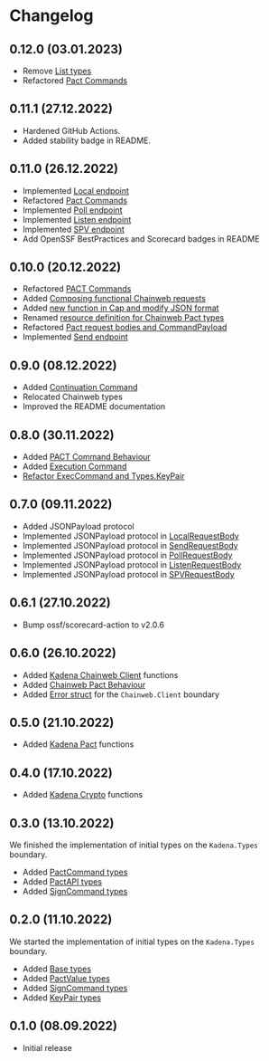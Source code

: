 # Changelog

## 0.12.0 (03.01.2023)

- Remove [List types](https://github.com/kommitters/kadena.ex/issues/169)
- Refactored [Pact Commands](https://github.com/kommitters/kadena.ex/issues/210)

## 0.11.1 (27.12.2022)

- Hardened GitHub Actions.
- Added stability badge in README.

## 0.11.0 (26.12.2022)

- Implemented [Local endpoint](https://github.com/kommitters/kadena.ex/issues/100)
- Refactored [Pact Commands](https://github.com/kommitters/kadena.ex/issues/183)
- Implemented [Poll endpoint](https://github.com/kommitters/kadena.ex/issues/101)
- Implemented [Listen endpoint](https://github.com/kommitters/kadena.ex/issues/102)
- Implemented [SPV endpoint](https://github.com/kommitters/kadena.ex/issues/103)
- Add OpenSSF BestPractices and Scorecard badges in README

## 0.10.0 (20.12.2022)

- Refactored [PACT Commands](https://github.com/kommitters/kadena.ex/issues/159)
- Added [Composing functional Chainweb requests](https://github.com/kommitters/kadena.ex/issues/144)
- Added [new function in Cap and modify JSON format](https://github.com/kommitters/kadena.ex/issues/167)
- Renamed [resource definition for Chainweb Pact types](https://github.com/kommitters/kadena.ex/issues/178)
- Refactored [Pact request bodies and CommandPayload](https://github.com/kommitters/kadena.ex/issues/179)
- Implemented [Send endpoint](https://github.com/kommitters/kadena.ex/issues/97)

## 0.9.0 (08.12.2022)

- Added [Continuation Command](https://github.com/kommitters/kadena.ex/issues/133)
- Relocated Chainweb types
- Improved the README documentation

## 0.8.0 (30.11.2022)

- Added [PACT Command Behaviour](https://github.com/kommitters/kadena.ex/issues/132)
- Added [Execution Command](https://github.com/kommitters/kadena.ex/issues/134)
- [Refactor ExecCommand and Types.KeyPair ](https://github.com/kommitters/kadena.ex/pull/147)

## 0.7.0 (09.11.2022)

- Added JSONPayload protocol
- Implemented JSONPayload protocol in [LocalRequestBody](https://github.com/kommitters/kadena.ex/issues/119)
- Implemented JSONPayload protocol in [SendRequestBody](https://github.com/kommitters/kadena.ex/issues/117)
- Implemented JSONPayload protocol in [PollRequestBody](https://github.com/kommitters/kadena.ex/issues/123)
- Implemented JSONPayload protocol in [ListenRequestBody](https://github.com/kommitters/kadena.ex/issues/124)
- Implemented JSONPayload protocol in [SPVRequestBody](https://github.com/kommitters/kadena.ex/issues/125)

## 0.6.1 (27.10.2022)

- Bump ossf/scorecard-action to v2.0.6

## 0.6.0 (26.10.2022)

- Added [Kadena Chainweb Client](https://github.com/kommitters/kadena.ex/issues/59) functions
- Added [Chainweb Pact Behaviour](https://github.com/kommitters/kadena.ex/issues/96)
- Added [Error struct](https://github.com/kommitters/kadena.ex/pull/111) for the `Chainweb.Client` boundary

## 0.5.0 (21.10.2022)

- Added [Kadena Pact](https://github.com/kommitters/kadena.ex/issues/55) functions

## 0.4.0 (17.10.2022)

- Added [Kadena Crypto](https://github.com/kommitters/kadena.ex/issues/51) functions

## 0.3.0 (13.10.2022)

We finished the implementation of initial types on the `Kadena.Types` boundary.

- Added [PactCommand types](https://github.com/kommitters/kadena.ex/issues/13)
- Added [PactAPI types](https://github.com/kommitters/kadena.ex/issues/17)
- Added [SignCommand types](https://github.com/kommitters/kadena.ex/issues/18)

## 0.2.0 (11.10.2022)

We started the implementation of initial types on the `Kadena.Types` boundary.

- Added [Base types](https://github.com/kommitters/kadena.ex/issues/11)
- Added [PactValue types](https://github.com/kommitters/kadena.ex/issues/15)
- Added [SignCommand types](https://github.com/kommitters/kadena.ex/issues/16)
- Added [KeyPair types](https://github.com/kommitters/kadena.ex/issues/12)

## 0.1.0 (08.09.2022)

- Initial release
